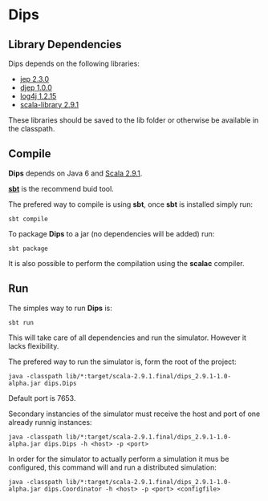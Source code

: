 # Dips

## Library Dependencies

Dips depends on the following libraries:

* [jep 2.3.0](https://s3-eu-west-1.amazonaws.com/tesebackup/jep-2.3.0.jar)
* [djep 1.0.0](https://s3-eu-west-1.amazonaws.com/tesebackup/djep-1.0.0.jar)
* [log4j 1.2.15](https://s3-eu-west-1.amazonaws.com/tesebackup/log4j-1.2.15.jar)
* [scala-library 2.9.1](https://s3-eu-west-1.amazonaws.com/tesebackup/scala-library.jar)

These libraries should be saved to the lib folder or otherwise be available in the classpath.

## Compile

**Dips** depends on Java 6 and [Scala 2.9.1](http://www.scala-lang.org/downloads).
  
**[sbt](https://github.com/harrah/xsbt)** is the recommend buid tool.

The prefered way to compile is using **sbt**, once **sbt** is installed simply run:

	sbt compile

To package **Dips** to a jar (no dependencies will be added) run:

    sbt package

It is also possible to perform the compilation using the **scalac** compiler.


## Run

The simples way to run **Dips** is:
    
    sbt run

This will take care of all dependencies and run the simulator. However it lacks flexibility.

The prefered way to run the simulator is, form the root of the project:

    java -classpath lib/*:target/scala-2.9.1.final/dips_2.9.1-1.0-alpha.jar dips.Dips

Default port is 7653.

Secondary instancies of the simulator must receive the host and port of one already runnig instances:

    java -classpath lib/*:target/scala-2.9.1.final/dips_2.9.1-1.0-alpha.jar dips.Dips -h <host> -p <port>

In order for the simulator to actually perform a simulation it mus be configured, this command will and run a distributed simulation:

    java -classpath lib/*:target/scala-2.9.1.final/dips_2.9.1-1.0-alpha.jar dips.Coordinator -h <host> -p <port> <configfile>


